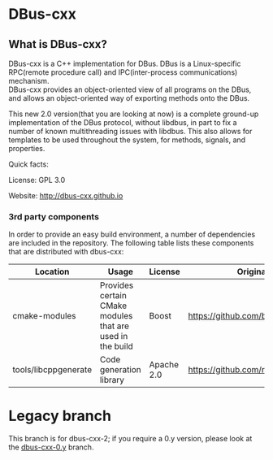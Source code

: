 # DBus-cxx

## What is DBus-cxx?

DBus-cxx is a C++ implementation for DBus.  DBus is a Linux-specific RPC(remote
procedure call) and IPC(inter-process communications) mechanism.  
DBus-cxx provides an object-oriented view of all programs on the DBus, and
allows an object-oriented way of exporting methods onto the DBus.

This new 2.0 version(that you are looking at now) is a complete ground-up
implementation of the DBus protocol, without libdbus, in part to fix a
number of known multithreading issues with libdbus.  This also allows for
templates to be used throughout the system, for methods, signals, and
properties.

Quick facts:

License: GPL 3.0

Website: http://dbus-cxx.github.io

### 3rd party components

In order to provide an easy build environment, a number of
dependencies are included in the repository.  The following table lists
these components that are distributed with dbus-cxx:

|Location|Usage|License|Original Location|
|--------|-----|-------|-----------------|
|cmake-modules|Provides certain CMake modules that are used in the build|Boost|https://github.com/bilke/cmake-modules|
|tools/libcppgenerate|Code generation library|Apache 2.0|https://github.com/rm5248/libcppgenerate|

# Legacy branch

This branch is for dbus-cxx-2; if you require a 0.y version, please look
at the [dbus-cxx-0.y] branch.

[dbus-cxx-0.y]: https://github.com/dbus-cxx/dbus-cxx/tree/dbus-cxx-0.y
